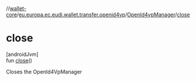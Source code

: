 //[wallet-core](../../../index.md)/[eu.europa.ec.eudi.wallet.transfer.openid4vp](../index.md)/[OpenId4vpManager](index.md)/[close](close.md)

# close

[androidJvm]\
fun [close](close.md)()

Closes the OpenId4VpManager
